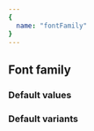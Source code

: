 ```yaml
---
{
  name: "fontFamily"
}
---
```


## Font family

### Default values
<!-- defaults.values.start -->
<!-- defaults.values.end -->


### Default variants
<!-- defaults.variants.start -->
<!-- defaults.variants.end -->

